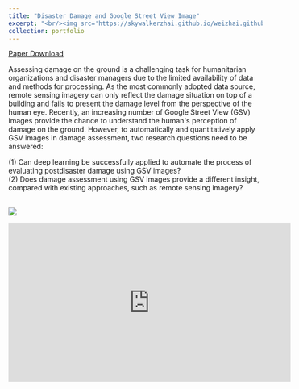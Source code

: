 ```yaml
---
title: "Disaster Damage and Google Street View Image"
excerpt: "<br/><img src='https://skywalkerzhai.github.io/weizhai.github.io/images/damag_GSV.jpg'>"
collection: portfolio
---
```

[Paper Download](https://doi.org/10.1016/j.apgeog.2020.102252)

Assessing damage on the ground is a challenging task for humanitarian organizations and disaster managers due to the limited availability of data and methods for processing. As the most commonly adopted data source, remote sensing imagery can only reflect the damage situation on top of a building and fails to present the damage level from the perspective of the human eye. Recently, an increasing number of Google Street View (GSV) images provide the chance to understand the human's perception of damage on the ground. However, to automatically and quantitatively apply GSV images in damage assessment, two research questions need to be answered: 

(1) Can deep learning be successfully applied to automate the process of evaluating postdisaster damage using GSV images?  \
(2) Does damage assessment using GSV images provide a different insight, compared with existing approaches, such as remote sensing imagery?

<br/><img src='https://skywalkerzhai.github.io/weizhai.github.io/images/DL_damage.jpg.jpg'>

<iframe width="560" height="315" src="https://www.youtube-nocookie.com/embed/nGs48HGnRN4" frameborder="0" allow="accelerometer; autoplay; encrypted-media; gyroscope; picture-in-picture" allowfullscreen></iframe>
